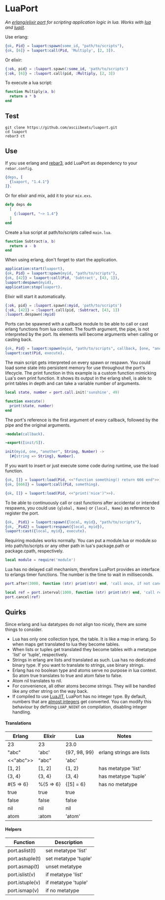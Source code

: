 # LuaPort
*An [erlang/elixir port](http://erlang.org/doc/tutorial/c_port.html) for scripting application logic in lua. Works with [lua](https://www.lua.org) and [luajit](https://luajit.org).*

Use erlang:
```erlang
{ok, Pid} = luaport:spawn(some_id, "path/to/scripts"),
{ok, [6]} = luaport:call(Pid, 'Multiply', [2, 3]).
```
Or elixir:
```elixir
{:ok, pid} = :luaport.spawn(:some_id, 'path/to/scripts')
{:ok, [6]} = :luaport.call(pid, :Multiply, [2, 3])
```
To execute a lua script:
```lua
function Multiply(a, b)
  return a * b
end
```

## Test
```
git clone https://github.com/asciibeats/luaport.git
cd luaport
rebar3 ct
```

## Use
If you use erlang and [rebar3](https://www.rebar3.org), add LuaPort as dependency to your `rebar.config`.
```erlang
{deps, [
  {luaport, "1.4.1"}
]}.
```
Or for elixir and mix, add it to your `mix.exs`.
```elixir
defp deps do
  [
    {:luaport, "~> 1.4"}
  ]
end
```
Create a lua script at path/to/scripts called `main.lua`.
```lua
function Subtract(a, b)
  return a - b
end
```
When using erlang, don't forget to start the application.
```erlang
application:start(luaport),
{ok, Pid} = luaport:spawn(myid, "path/to/scripts"),
{ok, [42]} = luaport:call(Pid, 'Subtract', [43, 1]),
luaport:despawn(myid),
application:stop(luaport).
```
Elixir will start it automatically.
```elixir
{:ok, pid} = :luaport.spawn(:myid, 'path/to/scripts')
{:ok, [42]} = :luaport.call(pid, :Subtract, [43, 1])
:luaport.despawn(:myid)
```
Ports can be spawned with a callback module to be able to call or cast erlang functions from lua context. The fourth argument, the pipe, is not interpreted by the port. Its elements will become arguments when calling or casting back.
```erlang
{ok, Pid} = luaport:spawn(myid, "path/to/scripts", callback, [one, "another"]),
luaport:cast(Pid, execute).
```
The main script gets interpreted on every spawn or respawn. You could load some state into persistent memory for use throughout the port's lifecycle. The print function in this example is a custom function mimicking Lua's own print function. It shows its output in the erlang shell, is able to print tables in depth and can take a variable number of arguments.
```lua
local state, number = port.call.init('sunshine', 49)

function execute()
  print(state, number)
end
```
The port's reference is the first argument of every callback, followed by the pipe and the original arguments.
```erlang
-module(callback).

-export([init/5]).

init(myid, one, "another", String, Number) ->
  [#{string => String}, Number].
```
If you want to insert or just execute some code during runtime, use the load function.
```erlang
{ok, []} = luaport:load(Pid, <<"function something() return 666 end">>),
{ok, [666]} = luaport:call(Pid, something).
```
```erlang
{ok, []} = luaport:load(Pid, <<"print('nice')">>).
```
To be able to continuously call or cast functions after accidental or intended respawns, you could use `{global, Name}` or `{local, Name}` as reference to register the port.
```erlang
{ok, _Pid1} = luaport:spawn({local, myid}, "path/to/scripts"),
{ok, _Pid2} = luaport:respawn({local, myid}),
luaport:cast({local, myid}, execute).
```
Requiring modules works normally. You can put a module.lua or module.so into path/to/scripts or any other path in lua's package.path or package.cpath, respectively.
```lua
local module = require('module')
```
Lua has no delayed call mechanism, therefore LuaPort provides an interface to erlangs timer functions. The number is the time to wait in milliseconds.
```lua
port.after(3000, function (str) print(str) end, 'call once, if not canceled')
```
```lua
local ref = port.interval(1000, function (str) print(str) end, 'call repeatedly until canceled')
port.cancel(ref)
```

## Quirks
Since erlang and lua datatypes do not align too nicely, there are some things to consider.

- Lua has only one collection type, the table. It is like a map in erlang. So when maps get translated to lua they become tables.
- When lists or tuples get translated they become tables with a metatype 'list' or 'tuple', respectively.
- Strings in erlang are lists and translated as such. Lua has no dedicated binary type. If you want to translate to strings, use binary strings.
- Erlang has no boolean type and atoms serve no purpose in lua context. So atom true translates to true and atom false to false.
- Atom nil translates to nil.
- For convenience, all other atoms become strings. They will be handled like any other string on the way back.
- If compiled to use [LuaJIT](https://luajit.org), LuaPort has no integer type. By default, numbers that are [almost integers](c_src/luaport.c#L54-62) get converted. You can modify this behaviour by defining `LUAP_NOINT` on compilation, disabling integer handling.

#### Translations
| Erlang | Elixir | Lua | Notes |
| --- | --- | --- | --- |
| 23 | 23 | 23.0 | |
| "abc" | 'abc' | {97, 98, 99} | erlang strings are lists |
| <<"abc">> | "abc" | 'abc' | |
| \[1, 2] | \[1, 2] | {1, 2} | has metatype 'list' |
| {3, 4} | {3, 4} | {3, 4} | has metatype 'tuple' |
| #{5 => 6} | %{5 => 6} | {\[5] = 6} | has no metatype |
| true | true | true | |
| false | false | false | |
| nil | nil | nil | |
| atom | :atom | 'atom' | |

#### Helpers
| Function | Description |
| --- | --- |
| port.aslist(t) | set metatype 'list' |
| port.astuple(t) | set metatype 'tuple' |
| port.asmap(t) | unset metatype |
| port.islist(v) | if metatype 'list' |
| port.istuple(v) | if metatype 'tuple' |
| port.ismap(v) | if no metatype |
